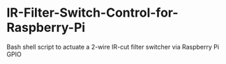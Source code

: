# IR-Filter-Switch-Control-for-Raspberry-Pi
Bash shell script to actuate a 2-wire IR-cut filter switcher via Raspberry Pi GPIO
